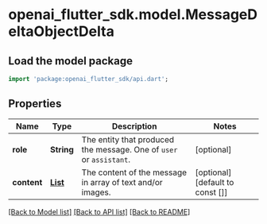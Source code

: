 # openai_flutter_sdk.model.MessageDeltaObjectDelta

## Load the model package
```dart
import 'package:openai_flutter_sdk/api.dart';
```

## Properties
Name | Type | Description | Notes
------------ | ------------- | ------------- | -------------
**role** | **String** | The entity that produced the message. One of `user` or `assistant`. | [optional] 
**content** | [**List<MessageDeltaObjectDeltaContentInner>**](MessageDeltaObjectDeltaContentInner.md) | The content of the message in array of text and/or images. | [optional] [default to const []]

[[Back to Model list]](../README.md#documentation-for-models) [[Back to API list]](../README.md#documentation-for-api-endpoints) [[Back to README]](../README.md)


